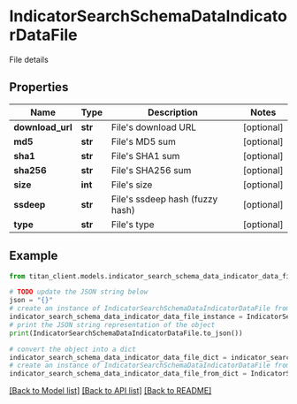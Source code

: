 # IndicatorSearchSchemaDataIndicatorDataFile

File details

## Properties

Name | Type | Description | Notes
------------ | ------------- | ------------- | -------------
**download_url** | **str** | File&#39;s download URL | [optional] 
**md5** | **str** | File&#39;s MD5 sum | [optional] 
**sha1** | **str** | File&#39;s SHA1 sum | [optional] 
**sha256** | **str** | File&#39;s SHA256 sum | [optional] 
**size** | **int** | File&#39;s size | [optional] 
**ssdeep** | **str** | File&#39;s ssdeep hash (fuzzy hash) | [optional] 
**type** | **str** | File&#39;s type | [optional] 

## Example

```python
from titan_client.models.indicator_search_schema_data_indicator_data_file import IndicatorSearchSchemaDataIndicatorDataFile

# TODO update the JSON string below
json = "{}"
# create an instance of IndicatorSearchSchemaDataIndicatorDataFile from a JSON string
indicator_search_schema_data_indicator_data_file_instance = IndicatorSearchSchemaDataIndicatorDataFile.from_json(json)
# print the JSON string representation of the object
print(IndicatorSearchSchemaDataIndicatorDataFile.to_json())

# convert the object into a dict
indicator_search_schema_data_indicator_data_file_dict = indicator_search_schema_data_indicator_data_file_instance.to_dict()
# create an instance of IndicatorSearchSchemaDataIndicatorDataFile from a dict
indicator_search_schema_data_indicator_data_file_from_dict = IndicatorSearchSchemaDataIndicatorDataFile.from_dict(indicator_search_schema_data_indicator_data_file_dict)
```
[[Back to Model list]](../README.md#documentation-for-models) [[Back to API list]](../README.md#documentation-for-api-endpoints) [[Back to README]](../README.md)



